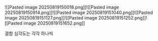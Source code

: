 ![[Pasted image 20250819150018.png]]![[Pasted image 20250819150914.png]]![[Pasted image 20250819151040.png]]![[Pasted image 20250819151127.png]]![[Pasted image 20250819151252.png]]![[Pasted image 20250819151652.png]]

결함 심각도는 각각 하나씩